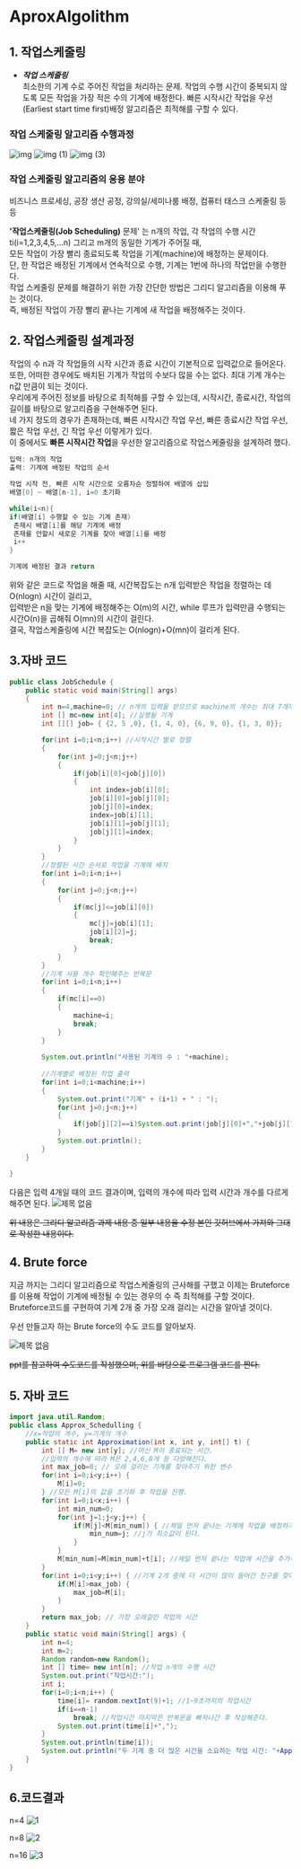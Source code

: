 # AproxAlgolithm
## 1. 작업스케줄링
* *__작업 스케줄링__*</br>
최소한의 기계 수로 주어진 작업을 처리하는 문제. 작업의 수행 시간이 중복되지 않도록 모든 작업을 가장 적은 수의 기계에 배정한다. 빠른 시작시간 작업을 우선(Earliest start time first)배정 알고리즘은 최적해를 구할 수 있다.
### 작업 스케줄링 알고리즘 수행과정
![img](https://user-images.githubusercontent.com/80511265/114723064-4f2cc280-9d75-11eb-9ff8-474ac1e6f4e1.png)
![img (1)](https://user-images.githubusercontent.com/80511265/114723092-55bb3a00-9d75-11eb-9802-26291aacd270.png)
![img (3)](https://user-images.githubusercontent.com/80511265/114723118-5ce24800-9d75-11eb-97de-6ca70279351f.png)

### 작업 스케줄링 알고리즘의 응용 분야
비즈니스 프로세싱, 공장 생산 공정, 강의실/세미나룸 배정, 컴퓨터 태스크 스케줄링 등등

**'작업스케줄링(Job Scheduling)** 문제' 는 n개의 작업, 각 작업의 수행 시간 ti(i=1,2,3,4,5,...n) 그리고 m개의 동일한 기계가 주어질 때,</br>
모든 작업이 가장 빨리 종료되도록 작업을 기계(machine)에 배정하는 문제이다.</br>
단, 한 작업은 배정된 기계에서 연속적으로 수행, 기계는 1번에 하나의 작업만을 수행한다.</br> 
작업 스케줄링 문제를 해결하기 위한 가장 간단한 방법은 그리디 알고리즘을 이용해 푸는 것이다.</br>
즉, 배정된 작업이 가장 빨리 끝나는 기계에 새 작업을 배정해주는 것이다. 


## 2. 작업스케줄링 설계과정
작업의 수 n과 각 작업들의 시작 시간과 종료 시간이 기본적으로 입력값으로 들어온다.</br>
또한, 어떠한 경우에도 배치된 기계가 작업의 수보다 많을 수는 없다. 최대 기계 개수는 n값 만큼이 되는 것이다.</br>
우리에게 주어진 정보를 바탕으로 최적해를 구할 수 있는데, 시작시간, 종료시간, 작업의 길이를 바탕으로 알고리즘을 구현해주면 된다.</br>
네 가지 정도의 경우가 존재하는데, 빠른 시작시간 작업 우선, 빠른 종료시간 작업 우선, 짧은 작업 우선, 긴 작업 우선 이렇게가 있다.</br>
이 중에서도 **빠른 시작시간 작업**을 우선한 알고리즘으로 작업스케줄링을 설계하려 했다. 

```java
입력: n개의 작업
출력: 기계에 배정된 작업의 순서

작업 시작 전, 빠른 시작 시간으로 오름차순 정렬하여 배열에 삽입
배열[0] ~ 배열[n-1], i=0 초기화

while(i<n){
if(배열[i] 수행할 수 있는 기계 존재)
 존재시 배열[i]를 해당 기계에 배정
 존재를 안할시 새로운 기계를 찾아 배열[i]를 배정
 i++
}

기계에 배정된 결과 return
```
위와 같은 코드로 작업을 해줄 때, 시간복잡도는 n개 입력받은 작업을 정렬하는 데 O(nlogn) 시간이 걸리고,</br>
입력받은 n을 맞는 기계에 배정해주는 O(m)의 시간, while 루프가 입력만큼 수행되는 시간O(n)을 곱해줘 O(mn)의 시간이 걸린다.</br>
결국, 작업스케줄링에 시간 복잡도는 O(nlogn)+O(mn)이 걸리게 된다.
## 3.자바 코드
```java
public class JobSchedule {
	public static void main(String[] args)
    {
        int n=4,machine=0; // n개의 입력을 받으므로 machine의 개수는 최대 7개까지 가능하다.
        int [] mc=new int[4]; //실행될 기계
        int [][] job= { {2, 5 ,0}, {1, 4, 0}, {6, 9, 0}, {1, 3, 0}};

        for(int i=0;i<n;i++) //시작시간 별로 정렬
        {
            for(int j=0;j<n;j++)
            {
                if(job[i][0]<job[j][0])
                {
                    int index=job[i][0];
                    job[i][0]=job[j][0];
                    job[j][0]=index;
                    index=job[i][1];
                    job[i][1]=job[j][1];
                    job[j][1]=index;
                }
            }
        }
        //정렬된 시간 순서로 작업을 기계에 배치
        for(int i=0;i<n;i++)
        {
            for(int j=0;j<n;j++)
            {
                if(mc[j]<=job[i][0])
                {
                    mc[j]=job[i][1];
                    job[i][2]=j;
                    break;
                }
            }
        }
        //기계 사용 개수 확인해주는 반복문
        for(int i=0;i<n;i++)
        {
            if(mc[i]==0)
            {
                machine=i;
                break;
            }
        }
        
        System.out.println("사용된 기계의 수 : "+machine);
        
        //기계별로 배정된 작업 출력
        for(int i=0;i<machine;i++)
        {
            System.out.print("기계" + (i+1) + " : ");
            for(int j=0;j<n;j++)
            {
                if(job[j][2]==i)System.out.print(job[j][0]+","+job[j][1]+" ");
            }
            System.out.println();
        }
    }

}

```
다음은 입력 4개일 때의 코드 결과이며, 입력의 개수에 따라 입력 시간과 개수를 다르게 해주면 된다.
![제목 없음](https://user-images.githubusercontent.com/80510945/118795749-e2f23100-b8d5-11eb-9ae1-cf5b38241b32.jpg)

~~위 내용은 그리디 알고리즘 과제 내용 중 일부 내용을 수정 본인 깃허브에서 가져와 그대로 작성한 내용이다.~~

## 4. Brute force
지금 까지는 그리디 알고리즘으로 작업스케줄링의 근사해를 구했고 이제는 Bruteforce를 이용해 작업이 기계에 배정될 수 있는 경우의 수 즉 최적해를 구할 것이다. 
Bruteforce코드를 구현하여 기계 2개 중 가장 오래 걸리는 시간을 알아낼 것이다.

우선 만들고자 하는 Brute force의 수도 코드를 알아보자.

![제목 없음](https://user-images.githubusercontent.com/80510945/118797377-7c6e1280-b8d7-11eb-8367-1df56792e59c.jpg)

~~ppt를 참고하여 수도코드를 작성했으며, 위를 바탕으로 프로그램 코드를 짠다.~~
## 5. 자바 코드
```java
import java.util.Random;
public class Approx_Schedulling {
	//x=작업의 개수, y=기계의 개수
	public static int Approximation(int x, int y, int[] t) {
		int [] M= new int[y]; //머신 M이 종료되는 시간.
		//입력의 개수에 따라 M은 2,4,6,8개 등 다양해진다.
		int max_job=0; // 오래 걸리는 기계를 찾아주기 위한 변수
		for(int i=0;i<y;i++) {
			M[i]=0;
		} //모든 M[i]의 값을 초기화 후 작업을 진행.
		for(int i=0;i<x;i++) {
			int min_num=0;
			for(int j=1;j<y;j++) {
				if(M[j]<M[min_num]) { //제일 먼저 끝나는 기계에 작업을 배정하기 위해
					min_num=j; //j가 최소값이 된다.
				}
			}
			M[min_num]=M[min_num]+t[i]; //제일 먼저 끝나는 작업에 시간을 추가해준다.
		}
		for(int i=0;i<y;i++) { //기계 2개 중에 더 시간이 많이 들어간 친구를 찾아주는 역할
			if(M[i]>max_job) {
				max_job=M[i];
			}
		}
		return max_job; // 가장 오래걸린 작업의 시간
	}
	public static void main(String[] args) {
		int n=4;
		int m=2;
		Random random=new Random();
		int [] time= new int[n]; //작업 n개의 수행 시간 
		System.out.print("작업시간:");
		int i;
		for(i=0;i<n;i++) {
			time[i]= random.nextInt(9)+1; //1~9초까지의 작업시간
			if(i==n-1)
				break; //작업시간 마지막은 반복문을 빠져나간 후 작성해준다.
			System.out.print(time[i]+",");
		}
		System.out.println(time[i]);
		System.out.println("두 기계 중 더 많은 시간을 소요하는 작업 시간: "+Approximation(n,m,time));
	}
}
```
## 6.코드결과
n=4
![1](https://user-images.githubusercontent.com/80510945/118803554-762f6480-b8de-11eb-9e20-cb6f7811e830.jpg)

n=8
![2](https://user-images.githubusercontent.com/80510945/118803624-919a6f80-b8de-11eb-97ac-741b74f74a6a.jpg)

n=16
![3](https://user-images.githubusercontent.com/80510945/118803642-995a1400-b8de-11eb-89ec-887cb57097f2.jpg)











